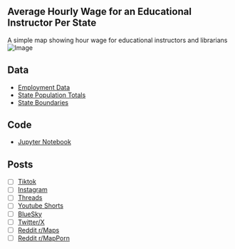 ##  Average Hourly Wage for an Educational Instructor Per State
A simple map showing hour wage for educational instructors and librarians
![Image](https://drive.google.com/uc?export=view&id=)

## Data
* [Employment Data](https://www.bls.gov/oes/current/oessrcst.htm)
* [State Population Totals](https://www.census.gov/data/tables/time-series/demo/popest/2020s-state-total.html)
* [State Boundaries](https://www.census.gov/geographies/mapping-files/time-series/geo/carto-boundary-file.html)

## Code
* [Jupyter Notebook](FormatData.ipynb)

## Posts
- [ ] [Tiktok]()
- [ ] [Instagram]()
- [ ] [Threads]()
- [ ] [Youtube Shorts]()
- [ ] [BlueSky]()
- [ ] [Twitter/X]()
- [ ] [Reddit r/Maps]()
- [ ] [Reddit r/MapPorn]()
